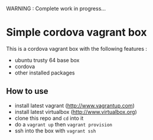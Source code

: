 WARNING : Complete work in progress...

# Simple cordova vagrant box

This is a cordova vagrant box with the following features :

* ubuntu trusty 64 base box
* cordova
* other installed packages 

## How to use ##

- install latest vagrant (http://www.vagrantup.com) 
- install latest virtualbox (http://www.virtualbox.org)
- clone this repo and ```cd``` into it 
- do a ```vagrant up``` then ```vagrant provision```
- ssh into the box with ```vagrant ssh```
